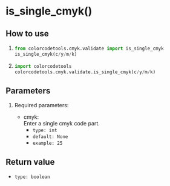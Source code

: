# is_single_cmyk()

## How to use

1. ```python
   from colorcodetools.cmyk.validate import is_single_cmyk
   is_single_cmyk(c/y/m/k)
   ```
2. ```python
   import colorcodetools
   colorcodetools.cmyk.validate.is_single_cmyk(c/y/m/k)
   ```

## Parameters

1. Required parameters:

   - cmyk:  
      Enter a single cmyk code part.
     - `type: int`
     - `default: None`
     - `example: 25`

## Return value

- `type: boolean`
